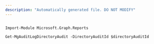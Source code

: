 ```yaml
---
description: "Automatically generated file. DO NOT MODIFY"
---
```


```powershellv2

Import-Module Microsoft.Graph.Reports

Get-MgAuditLogDirectoryAudit -DirectoryAuditId $directoryAuditId

```